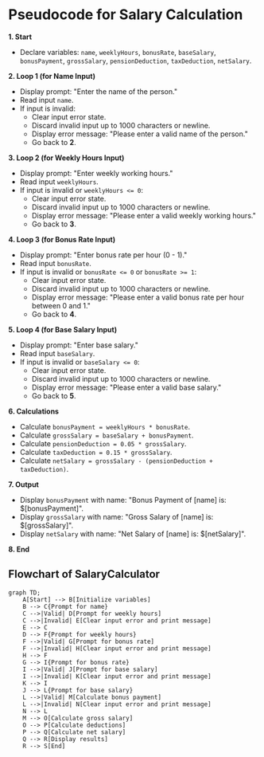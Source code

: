 # Pseudocode for Salary Calculation

**1. Start**

- Declare variables: `name`, `weeklyHours`, `bonusRate`, `baseSalary`, `bonusPayment`, `grossSalary`, `pensionDeduction`, `taxDeduction`, `netSalary`.

**2. Loop 1 (for Name Input)**

- Display prompt: "Enter the name of the person."
- Read input `name`.
- If input is invalid:
  - Clear input error state.
  - Discard invalid input up to 1000 characters or newline.
  - Display error message: "Please enter a valid name of the person."
  - Go back to **2**.

**3. Loop 2 (for Weekly Hours Input)**

- Display prompt: "Enter weekly working hours."
- Read input `weeklyHours`.
- If input is invalid or `weeklyHours <= 0`:
  - Clear input error state.
  - Discard invalid input up to 1000 characters or newline.
  - Display error message: "Please enter a valid weekly working hours."
  - Go back to **3**.

**4. Loop 3 (for Bonus Rate Input)**

- Display prompt: "Enter bonus rate per hour (0 - 1)."
- Read input `bonusRate`.
- If input is invalid or `bonusRate <= 0` or `bonusRate >= 1`:
  - Clear input error state.
  - Discard invalid input up to 1000 characters or newline.
  - Display error message: "Please enter a valid bonus rate per hour between 0 and 1."
  - Go back to **4**.

**5. Loop 4 (for Base Salary Input)**

- Display prompt: "Enter base salary."
- Read input `baseSalary`.
- If input is invalid or `baseSalary <= 0`:
  - Clear input error state.
  - Discard invalid input up to 1000 characters or newline.
  - Display error message: "Please enter a valid base salary."
  - Go back to **5**.

**6. Calculations**

- Calculate `bonusPayment = weeklyHours * bonusRate`.
- Calculate `grossSalary = baseSalary + bonusPayment`.
- Calculate `pensionDeduction = 0.05 * grossSalary`.
- Calculate `taxDeduction = 0.15 * grossSalary`.
- Calculate `netSalary = grossSalary - (pensionDeduction + taxDeduction)`.

**7. Output**

- Display `bonusPayment` with name: "Bonus Payment of [name] is: $[bonusPayment]".
- Display `grossSalary` with name: "Gross Salary of [name] is: $[grossSalary]".
- Display `netSalary` with name: "Net Salary of [name] is: $[netSalary]".

**8. End**



## Flowchart of SalaryCalculator
```mermaid
graph TD;
    A[Start] --> B[Initialize variables]
    B --> C{Prompt for name}
    C -->|Valid| D[Prompt for weekly hours]
    C -->|Invalid| E[Clear input error and print message]
    E --> C
    D --> F{Prompt for weekly hours}
    F -->|Valid| G[Prompt for bonus rate]
    F -->|Invalid| H[Clear input error and print message]
    H --> F
    G --> I{Prompt for bonus rate}
    I -->|Valid| J[Prompt for base salary]
    I -->|Invalid| K[Clear input error and print message]
    K --> I
    J --> L{Prompt for base salary}
    L -->|Valid| M[Calculate bonus payment]
    L -->|Invalid| N[Clear input error and print message]
    N --> L
    M --> O[Calculate gross salary]
    O --> P[Calculate deductions]
    P --> Q[Calculate net salary]
    Q --> R[Display results]
    R --> S[End]

